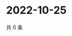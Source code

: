 # 2022-10-25

共 0 条

<!-- BEGIN WEIBO -->
<!-- 最后更新时间 Tue Oct 25 2022 19:18:22 GMT+0800 (China Standard Time) -->

<!-- END WEIBO -->
